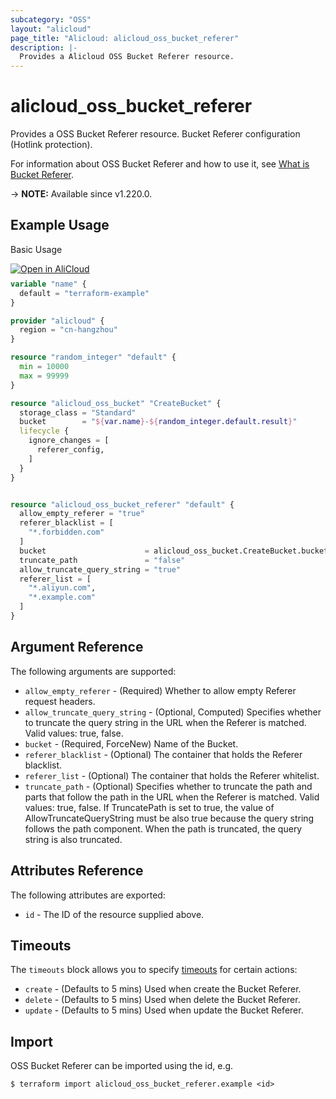 ```yaml
---
subcategory: "OSS"
layout: "alicloud"
page_title: "Alicloud: alicloud_oss_bucket_referer"
description: |-
  Provides a Alicloud OSS Bucket Referer resource.
---
```


# alicloud_oss_bucket_referer

Provides a OSS Bucket Referer resource. Bucket Referer configuration (Hotlink protection).

For information about OSS Bucket Referer and how to use it, see [What is Bucket Referer](https://www.alibabacloud.com/help/en/oss/user-guide/hotlink-protection).

-> **NOTE:** Available since v1.220.0.

## Example Usage

Basic Usage

<div style="display: block;margin-bottom: 40px;"><div class="oics-button" style="float: right;position: absolute;margin-bottom: 10px;">
  <a href="https://api.aliyun.com/terraform?resource=alicloud_oss_bucket_referer&exampleId=10504655-19f8-f423-2b79-1ffa857bf9c00d496cfb&activeTab=example&spm=docs.r.oss_bucket_referer.0.1050465519&intl_lang=EN_US" target="_blank">
    <img alt="Open in AliCloud" src="https://img.alicdn.com/imgextra/i1/O1CN01hjjqXv1uYUlY56FyX_!!6000000006049-55-tps-254-36.svg" style="max-height: 44px; max-width: 100%;">
  </a>
</div></div>

```terraform
variable "name" {
  default = "terraform-example"
}

provider "alicloud" {
  region = "cn-hangzhou"
}

resource "random_integer" "default" {
  min = 10000
  max = 99999
}

resource "alicloud_oss_bucket" "CreateBucket" {
  storage_class = "Standard"
  bucket        = "${var.name}-${random_integer.default.result}"
  lifecycle {
    ignore_changes = [
      referer_config,
    ]
  }
}


resource "alicloud_oss_bucket_referer" "default" {
  allow_empty_referer = "true"
  referer_blacklist = [
    "*.forbidden.com"
  ]
  bucket                      = alicloud_oss_bucket.CreateBucket.bucket
  truncate_path               = "false"
  allow_truncate_query_string = "true"
  referer_list = [
    "*.aliyun.com",
    "*.example.com"
  ]
}
```

## Argument Reference

The following arguments are supported:
* `allow_empty_referer` - (Required) Whether to allow empty Referer request headers.
* `allow_truncate_query_string` - (Optional, Computed) Specifies whether to truncate the query string in the URL when the Referer is matched. Valid values: true, false.
* `bucket` - (Required, ForceNew) Name of the Bucket.
* `referer_blacklist` - (Optional) The container that holds the Referer blacklist.
* `referer_list` - (Optional) The container that holds the Referer whitelist.
* `truncate_path` - (Optional) Specifies whether to truncate the path and parts that follow the path in the URL when the Referer is matched. Valid values: true, false. If TruncatePath is set to true, the value of AllowTruncateQueryString must be also true because the query string follows the path component. When the path is truncated, the query string is also truncated.

## Attributes Reference

The following attributes are exported:
* `id` - The ID of the resource supplied above.

## Timeouts

The `timeouts` block allows you to specify [timeouts](https://www.terraform.io/docs/configuration-0-11/resources.html#timeouts) for certain actions:
* `create` - (Defaults to 5 mins) Used when create the Bucket Referer.
* `delete` - (Defaults to 5 mins) Used when delete the Bucket Referer.
* `update` - (Defaults to 5 mins) Used when update the Bucket Referer.

## Import

OSS Bucket Referer can be imported using the id, e.g.

```shell
$ terraform import alicloud_oss_bucket_referer.example <id>
```